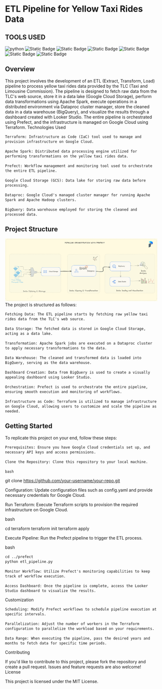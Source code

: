 

# ETL Pipeline for Yellow Taxi Rides Data

## TOOLS USED
![python](https://img.shields.io/badge/python-3.9.17-yellow)
![Static Badge](https://img.shields.io/badge/prefect-2.14.22-lightblue)
![Static Badge](https://img.shields.io/badge/spark-3.5.0-red)
![Static Badge](https://img.shields.io/badge/terraform-1.6.6-purple)
![Static Badge](https://img.shields.io/badge/Cloud-Storage-blue)
![Static Badge](https://img.shields.io/badge/Big-Query-blue)
![Static Badge](https://img.shields.io/badge/Dataproc-blue)



## Overview

This project involves the development of an ETL (Extract, Transform, Load) pipeline to process yellow taxi rides data provided by the TLC (Taxi and Limousine Commission). The pipeline is designed to fetch raw data from the TLC's web source, store it in a data lake (Google Cloud Storage), perform data transformations using Apache Spark, execute operations in a distributed environment via Dataproc cluster manager, store the cleaned data in a data warehouse (BigQuery), and visualize the results through a dashboard created with Looker Studio. The entire pipeline is orchestrated using Prefect, and the infrastructure is managed on Google Cloud using Terraform.
Technologies Used

    Terraform: Infrastructure as Code (IaC) tool used to manage and provision infrastructure on Google Cloud.

    Apache Spark: Distributed data processing engine utilized for performing transformations on the yellow taxi rides data.

    Prefect: Workflow management and monitoring tool used to orchestrate the entire ETL pipeline.

    Google Cloud Storage (GCS): Data lake for storing raw data before processing.

    Dataproc: Google Cloud's managed cluster manager for running Apache Spark and Apache Hadoop clusters.

    BigQuery: Data warehouse employed for storing the cleaned and processed data.

## Project Structure
<img src='ETL_architecture.png'>
The project is structured as follows:

    Fetching Data: The ETL pipeline starts by fetching raw yellow taxi rides data from the TLC's web source.

    Data Storage: The fetched data is stored in Google Cloud Storage, acting as a data lake.

    Transformation: Apache Spark jobs are executed on a Dataproc cluster to apply necessary transformations to the data.

    Data Warehouse: The cleaned and transformed data is loaded into BigQuery, serving as the data warehouse.

    Dashboard Creation: Data from BigQuery is used to create a visually appealing dashboard using Looker Studio.

    Orchestration: Prefect is used to orchestrate the entire pipeline, ensuring smooth execution and monitoring of workflows.

    Infrastructure as Code: Terraform is utilized to manage infrastructure on Google Cloud, allowing users to customize and scale the pipeline as needed.

## Getting Started

To replicate this project on your end, follow these steps:

    Prerequisites: Ensure you have Google Cloud credentials set up, and necessary API keys and access permissions.

    Clone the Repository: Clone this repository to your local machine.

    bash

git clone https://github.com/your-username/your-repo.git

Configuration: Update configuration files such as config.yaml and provide necessary credentials for Google Cloud.

Run Terraform: Execute Terraform scripts to provision the required infrastructure on Google Cloud.

bash

cd terraform
terraform init
terraform apply

Execute Pipeline: Run the Prefect pipeline to trigger the ETL process.

bash

    cd ../prefect
    python etl_pipeline.py

    Monitor Workflow: Utilize Prefect's monitoring capabilities to keep track of workflow execution.

    Access Dashboard: Once the pipeline is complete, access the Looker Studio dashboard to visualize the results.

Customization

    Scheduling: Modify Prefect workflows to schedule pipeline execution at specific intervals.

    Parallelization: Adjust the number of workers in the Terraform configuration to parallelize the workload based on your requirements.

    Data Range: When executing the pipeline, pass the desired years and months to fetch data for specific time periods.

Contributing

If you'd like to contribute to this project, please fork the repository and create a pull request. Issues and feature requests are also welcome!
License

This project is licensed under the MIT License.
